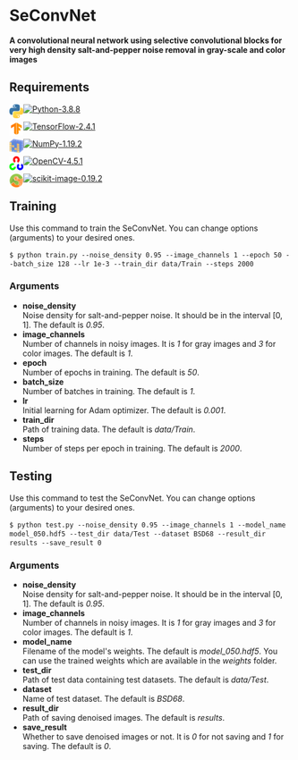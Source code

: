 # SeConvNet
 
**A convolutional neural network using selective convolutional blocks for very high density salt-and-pepper noise removal in gray-scale and color images**

## Requirements

<a href="##"><img alt="Python" align="left" height="25" width="25" src="figs/python.jpg"></a> [![Python-3.8.8](https://img.shields.io/badge/Python-3.8.8-blue.svg)](##)

<a href="##"><img alt="TensorFlow" align="left" height="25" width="25" src="figs/tf.png"></a> [![TensorFlow-2.4.1](https://img.shields.io/badge/TensorFlow-2.4.1-blue.svg)](##)

<a href="##"><img alt="NumPy" align="left" height="25" width="25" src="figs/numpy.jpg"></a> [![NumPy-1.19.2](https://img.shields.io/badge/NumPy-1.19.2-blue.svg)](##)

<a href="##"><img alt="OpenCV" align="left" height="25" width="25" src="figs/OpenCV.png"></a> [![OpenCV-4.5.1](https://img.shields.io/badge/OpenCV-4.5.1-blue.svg)](##)

<a href="##"><img alt="scikit-image" align="left" height="25" width="25" src="figs/scikit-image.png"></a> [![scikit-image-0.19.2](https://img.shields.io/badge/scikit--image-0.19.2-blue.svg)](##)

<!---Matplotlib <img align="left" height="25" src="figs/matplotlib.png"> --->

## Training
Use this command to train the SeConvNet. You can change options (arguments) to your desired ones.
```
$ python train.py --noise_density 0.95 --image_channels 1 --epoch 50 --batch_size 128 --lr 1e-3 --train_dir data/Train --steps 2000
```
### Arguments
- **noise_density** <br />
Noise density for salt-and-pepper noise. It should be in the interval [0, 1]. The default is *0.95*.
- **image_channels** <br />
Number of channels in noisy images. It is *1* for gray images and *3* for color images. The default is *1*.
- **epoch** <br />
Number of epochs in training. The default is *50*.
- **batch_size** <br />
Number of batches in training. The default is *1*.
- **lr** <br />
Initial learning for Adam optimizer. The default is *0.001*.
- **train_dir** <br />
Path of training data. The default is *data/Train*.
- **steps** <br />
Number of steps per epoch in training. The default is *2000*.

## Testing
Use this command to test the SeConvNet. You can change options (arguments) to your desired ones.
```
$ python test.py --noise_density 0.95 --image_channels 1 --model_name model_050.hdf5 --test_dir data/Test --dataset BSD68 --result_dir results --save_result 0
```
### Arguments
- **noise_density** <br />
Noise density for salt-and-pepper noise. It should be in the interval [0, 1]. The default is *0.95*.
- **image_channels** <br />
Number of channels in noisy images. It is *1* for gray images and *3* for color images. The default is *1*.
- **model_name** <br />
Filename of the model's weights. The default is *model_050.hdf5*. You can use the trained weights which are available in the *weights* folder.
- **test_dir** <br />
Path of test data containing test datasets. The default is *data/Test*.
- **dataset** <br />
Name of test dataset. The default is *BSD68*.
- **result_dir** <br />
Path of saving denoised images. The default is *results*.
- **save_result** <br />
Whether to save denoised images or not. It is *0* for not saving and *1* for saving. The default is *0*.

<!---## This repository contains the python codes for the implementation of the paper "[A convolutional neural network using selective convolutional blocks for very high density salt-and-pepper noise removal in gray-scale and color images](https://doi.org/10.1007/s12652-022-03747-7)".

Citation
Rafiee, A.A., Farhang, M. A convolutional neural network using selective convolutional blocks for very high density salt-and-pepper noise removal in gray-scale and color images. *Journal* (2022). https://doi.org/

[Download citation](https://)


### DOI
https://doi.org/

## Abstract
... --->
